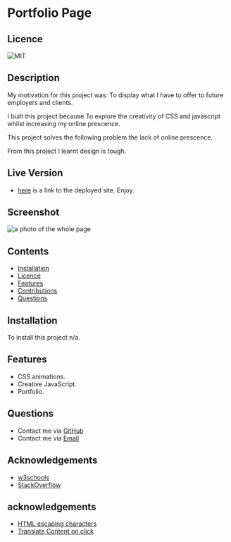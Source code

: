 # Portfolio Page

## Licence

![MIT](https://img.shields.io/badge/License-MIT-green.svg)

## Description

My motivation for this project was: To display what I have to offer to future employers and clients.

I built this project because To explore the creativity of CSS and javascript whilst increasing my online prescence.

This project solves the following problem the lack of online prescence.

From this project I learnt design is tough.

## Live Version

-   [here](https://fathomless-reaches-90875.herokuapp.com/) is a link to the deployed site. Enjoy.

## Screenshot

![a photo of the whole page](./assets/Img/Portfolio.png)

## Contents

-   [Installation](#installation)
-   [Licence](#licence)
-   [Features](#features)
-   [Contributions](#contributions)
-   [Questions](#questions)

## Installation

To install this project n/a.

## Features

-   CSS animations.
-   Creative JavaScript.
-   Portfolio.

## Questions

-   Contact me via [GitHub](https://github.com/lewy192)
-   Contact me via [Email](mailto:lewis.james.hill@outlook.com)

## Acknowledgements

-   [w3schools](https://www.w3schools.com/)
-   [StackOverflow](https://stackoverflow.com/)

## acknowledgements
-   [HTML escaping characters](https://stackoverflow.com/questions/7381974/which-characters-need-to-be-escaped-in-html)
-   [Translate Content on click](https://stackoverflow.com/questions/21919044/css3-transition-on-click-using-pure-css)

